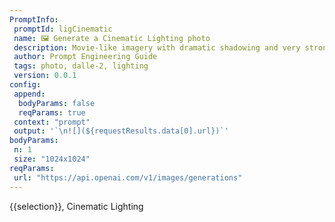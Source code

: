 ```yaml
---
PromptInfo:
 promptId: ligCinematic
 name: 🖼️ Generate a Cinematic Lighting photo 
 description: Movie-like imagery with dramatic shadowing and very strong vibrancy, it also seems to add sun rays whenever it can.
 author: Prompt Engineering Guide
 tags: photo, dalle-2, lighting
 version: 0.0.1
config:
 append:
  bodyParams: false
  reqParams: true
 context: "prompt"
 output: '`\n![](${requestResults.data[0].url})`'
bodyParams:
 n: 1
 size: "1024x1024"
reqParams:
 url: "https://api.openai.com/v1/images/generations"
---
```

{{selection}}, Cinematic Lighting